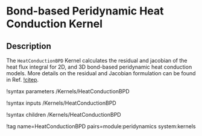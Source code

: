 # Bond-based Peridynamic Heat Conduction Kernel

## Description

The `HeatConductionBPD` Kernel calculates the residual and jacobian of the heat flux integral for 2D, and 3D bond-based peridynamic heat conduction models. More details on the residual and Jacobian formulation can be found in Ref. [!citep](Chen2016bondimplicit).

!syntax parameters /Kernels/HeatConductionBPD

!syntax inputs /Kernels/HeatConductionBPD

!syntax children /Kernels/HeatConductionBPD

!tag name=HeatConductionBPD pairs=module:peridynamics system:kernels
